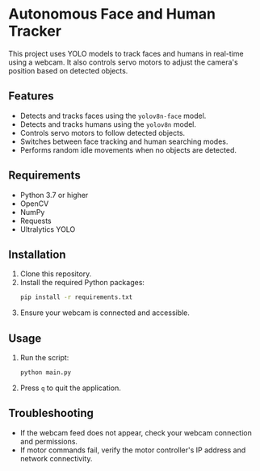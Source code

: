 # Autonomous Face and Human Tracker

This project uses YOLO models to track faces and humans in real-time using a webcam. It also controls servo motors to adjust the camera's position based on detected objects.

## Features

- Detects and tracks faces using the `yolov8n-face` model.
- Detects and tracks humans using the `yolov8n` model.
- Controls servo motors to follow detected objects.
- Switches between face tracking and human searching modes.
- Performs random idle movements when no objects are detected.

## Requirements

- Python 3.7 or higher
- OpenCV
- NumPy
- Requests
- Ultralytics YOLO

## Installation

1. Clone this repository.
2. Install the required Python packages:
   ```bash
   pip install -r requirements.txt
   ```
3. Ensure your webcam is connected and accessible.

## Usage

1. Run the script:
   ```bash
   python main.py
   ```
2. Press `q` to quit the application.


## Troubleshooting

- If the webcam feed does not appear, check your webcam connection and permissions.
- If motor commands fail, verify the motor controller's IP address and network connectivity.
